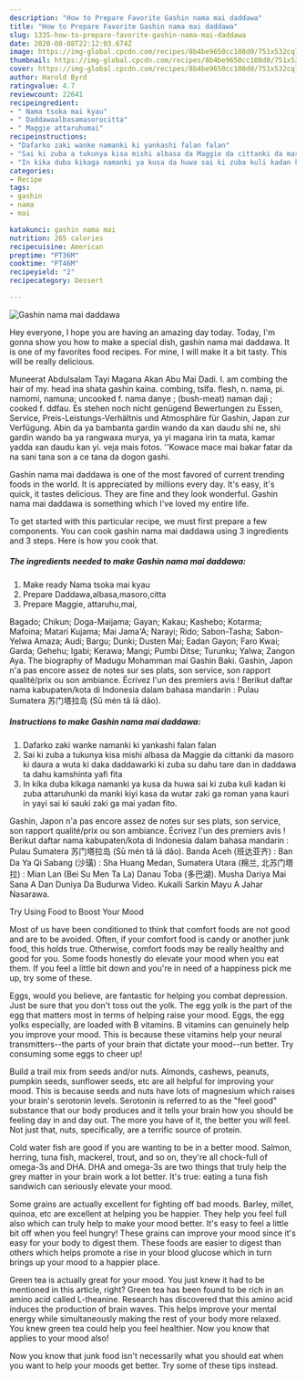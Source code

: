 ```yaml
---
description: "How to Prepare Favorite Gashin nama mai daddawa"
title: "How to Prepare Favorite Gashin nama mai daddawa"
slug: 1335-how-to-prepare-favorite-gashin-nama-mai-daddawa
date: 2020-08-08T22:12:03.674Z
image: https://img-global.cpcdn.com/recipes/8b4be9650cc108d0/751x532cq70/gashin-nama-mai-daddawa-recipe-main-photo.jpg
thumbnail: https://img-global.cpcdn.com/recipes/8b4be9650cc108d0/751x532cq70/gashin-nama-mai-daddawa-recipe-main-photo.jpg
cover: https://img-global.cpcdn.com/recipes/8b4be9650cc108d0/751x532cq70/gashin-nama-mai-daddawa-recipe-main-photo.jpg
author: Harold Byrd
ratingvalue: 4.7
reviewcount: 22641
recipeingredient:
- " Nama tsoka mai kyau"
- " Daddawaalbasamasorocitta"
- " Maggie attaruhumai"
recipeinstructions:
- "Dafarko zaki wanke namanki ki yankashi falan falan"
- "Sai ki zuba a tukunya kisa mishi albasa da Maggie da cittanki da masoro ki daura a wuta ki daka daddawarki ki zuba su dahu tare dan in daddawa ta dahu kamshinta yafi fita"
- "In kika duba kikaga namanki ya kusa da huwa sai ki zuba kuli kadan ki zuba attaruhunki da manki kiyi kasa da wutar zaki ga roman yana kauri in yayi sai ki sauki zaki ga mai yadan fito."
categories:
- Recipe
tags:
- gashin
- nama
- mai

katakunci: gashin nama mai 
nutrition: 265 calories
recipecuisine: American
preptime: "PT36M"
cooktime: "PT46M"
recipeyield: "2"
recipecategory: Dessert

---
```



![Gashin nama mai daddawa](https://img-global.cpcdn.com/recipes/8b4be9650cc108d0/751x532cq70/gashin-nama-mai-daddawa-recipe-main-photo.jpg)

Hey everyone, I hope you are having an amazing day today. Today, I'm gonna show you how to make a special dish, gashin nama mai daddawa. It is one of my favorites food recipes. For mine, I will make it a bit tasty. This will be really delicious.

Muneerat Abdulsalam Tayi Magana Akan Abu Mai Dadi. I. am combing the hair of my. head ina shata gashin kaina. combing, tslfa. flesh, n. nama, pi. namomi, namuna; uncooked f. nama danye ; (bush-meat) naman daji ; cooked f. ddfau. Es stehen noch nicht genügend Bewertungen zu Essen, Service, Preis-Leistungs-Verhältnis und Atmosphäre für Gashin, Japan zur Verfügung. Abin da ya bambanta gardin wando da xan daudu shi ne, shi gardin wando ba ya rangwaxa murya, ya yi magana irin ta mata, kamar yadda xan daudu kan yi. veja mais fotos. &#39;&#39;Kowace mace mai bakar fatar da na sani tana son a ce tana da dogon gashi.

Gashin nama mai daddawa is one of the most favored of current trending foods in the world. It is appreciated by millions every day. It's easy, it's quick, it tastes delicious. They are fine and they look wonderful. Gashin nama mai daddawa is something which I've loved my entire life.


To get started with this particular recipe, we must first prepare a few components. You can cook gashin nama mai daddawa using 3 ingredients and 3 steps. Here is how you cook that.

<!--inarticleads1-->

##### The ingredients needed to make Gashin nama mai daddawa:

1. Make ready  Nama tsoka mai kyau
1. Prepare  Daddawa,albasa,masoro,citta
1. Prepare  Maggie, attaruhu,mai,


Bagado; Chikun; Doga-Maijama; Gayan; Kakau; Kashebo; Kotarma; Mafoina; Matari Kujama; Mai Jama&#39;A; Narayi; Rido; Sabon-Tasha; Sabon-Yelwa Amaza; Audi; Bargu; Dunki; Dusten Mai; Eadan Gayon; Faro Kwai; Garda; Gehehu; Igabi; Kerawa; Mangi; Pumbi Ditse; Turunku; Yalwa; Zangon Aya. The biography of Madugu Mohamman mai Gashin Baki. Gashin, Japon n&#39;a pas encore assez de notes sur ses plats, son service, son rapport qualité/prix ou son ambiance. Écrivez l&#39;un des premiers avis ! Berikut daftar nama kabupaten/kota di Indonesia dalam bahasa mandarin : Pulau Sumatera 苏门塔拉岛 (Sū mén tǎ lā dǎo). 

<!--inarticleads2-->

##### Instructions to make Gashin nama mai daddawa:

1. Dafarko zaki wanke namanki ki yankashi falan falan
1. Sai ki zuba a tukunya kisa mishi albasa da Maggie da cittanki da masoro ki daura a wuta ki daka daddawarki ki zuba su dahu tare dan in daddawa ta dahu kamshinta yafi fita
1. In kika duba kikaga namanki ya kusa da huwa sai ki zuba kuli kadan ki zuba attaruhunki da manki kiyi kasa da wutar zaki ga roman yana kauri in yayi sai ki sauki zaki ga mai yadan fito.


Gashin, Japon n&#39;a pas encore assez de notes sur ses plats, son service, son rapport qualité/prix ou son ambiance. Écrivez l&#39;un des premiers avis ! Berikut daftar nama kabupaten/kota di Indonesia dalam bahasa mandarin : Pulau Sumatera 苏门塔拉岛 (Sū mén tǎ lā dǎo). Banda Aceh (班达亚齐) : Ban Da Ya Qi Sabang (沙璜) : Sha Huang Medan, Sumatera Utara (棉兰, 北苏门塔拉) : Mian Lan (Bei Su Men Ta La) Danau Toba (多巴湖). Musha Dariya Mai Sana A Dan Duniya Da Budurwa Video. Kukalli Sarkin Mayu A Jahar Nasarawa. 

Try Using Food to Boost Your Mood


Most of us have been conditioned to think that comfort foods are not good and are to be avoided. Often, if your comfort food is candy or another junk food, this holds true. Otherwise, comfort foods may be really healthy and good for you. Some foods honestly do elevate your mood when you eat them. If you feel a little bit down and you're in need of a happiness pick me up, try some of these.

Eggs, would you believe, are fantastic for helping you combat depression. Just be sure that you don't toss out the yolk. The egg yolk is the part of the egg that matters most in terms of helping raise your mood. Eggs, the egg yolks especially, are loaded with B vitamins. B vitamins can genuinely help you improve your mood. This is because these vitamins help your neural transmitters--the parts of your brain that dictate your mood--run better. Try consuming some eggs to cheer up!

Build a trail mix from seeds and/or nuts. Almonds, cashews, peanuts, pumpkin seeds, sunflower seeds, etc are all helpful for improving your mood. This is because seeds and nuts have lots of magnesium which raises your brain's serotonin levels. Serotonin is referred to as the "feel good" substance that our body produces and it tells your brain how you should be feeling day in and day out. The more you have of it, the better you will feel. Not just that, nuts, specifically, are a terrific source of protein.

Cold water fish are good if you are wanting to be in a better mood. Salmon, herring, tuna fish, mackerel, trout, and so on, they're all chock-full of omega-3s and DHA. DHA and omega-3s are two things that truly help the grey matter in your brain work a lot better. It's true: eating a tuna fish sandwich can seriously elevate your mood. 

Some grains are actually excellent for fighting off bad moods. Barley, millet, quinoa, etc are excellent at helping you be happier. They help you feel full also which can truly help to make your mood better. It's easy to feel a little bit off when you feel hungry! These grains can improve your mood since it's easy for your body to digest them. These foods are easier to digest than others which helps promote a rise in your blood glucose which in turn brings up your mood to a happier place.

Green tea is actually great for your mood. You just knew it had to be mentioned in this article, right? Green tea has been found to be rich in an amino acid called L-theanine. Research has discovered that this amino acid induces the production of brain waves. This helps improve your mental energy while simultaneously making the rest of your body more relaxed. You knew green tea could help you feel healthier. Now you know that applies to your mood also!

Now you know that junk food isn't necessarily what you should eat when you want to help your moods get better. Try  some  of  these  tips  instead.

